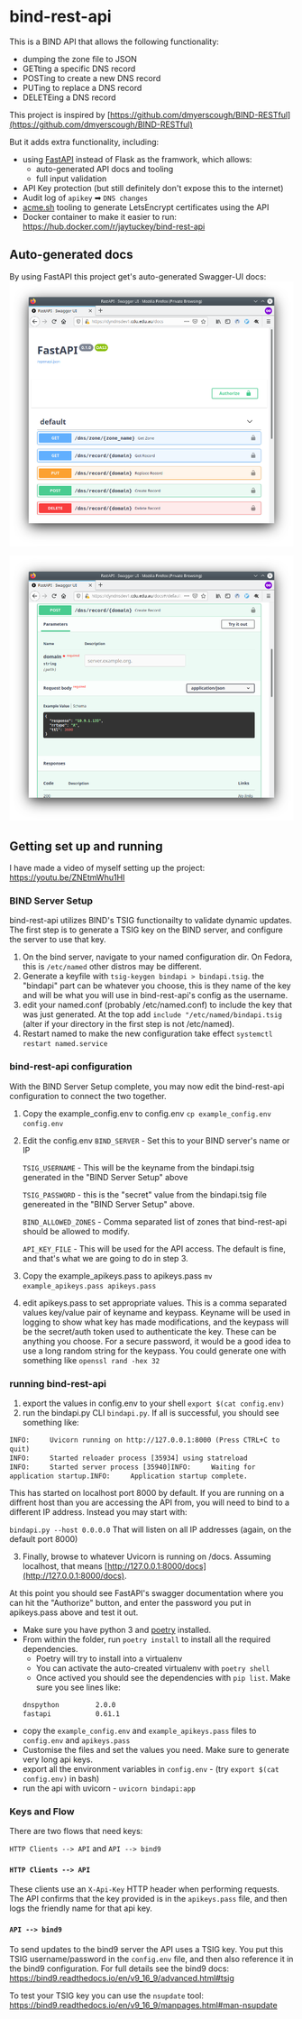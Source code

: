 # bind-rest-api

This is a BIND API that allows the following functionality:
* dumping the zone file to JSON
* GETting a specific DNS record
* POSTing to create a new DNS record
* PUTing to replace a DNS record
* DELETEing a DNS record

This project is inspired by [https://github.com/dmyerscough/BIND-RESTful](https://github.com/dmyerscough/BIND-RESTful)

But it adds extra functionality, including:
* using [FastAPI](https://fastapi.tiangolo.com/) instead of Flask as the framwork, which allows:
  * auto-generated API docs and tooling
  * full input validation
* API Key protection (but still definitely don't expose this to the internet)
* Audit log of `apikey` ➡ `DNS changes`
* [acme.sh](https://acme.sh) tooling to generate LetsEncrypt certificates using the API
* Docker container to make it easier to run: https://hub.docker.com/r/jaytuckey/bind-rest-api

## Auto-generated docs

By using FastAPI this project get's auto-generated Swagger-UI docs:
![auto docs 1](img/bind-rest-api-01.png)

![auto docs 2](img/bind-rest-api-02.png)

## Getting set up and running

I have made a video of myself setting up the project: https://youtu.be/ZNEtmWhu1HI

### BIND Server Setup

bind-rest-api utilizes BIND's TSIG functionailty to validate dynamic updates.
The first step is to generate a TSIG key on the BIND server, and configure the
server to use that key.

1. On the bind server, navigate to your named configuration dir.  On Fedora,
   this is `/etc/named` other distros may be different.
2. Generate a keyfile with `tsig-keygen bindapi > bindapi.tsig`.  the "bindapi" part can be
   whatever you choose, this is they name of the key and will be what you will
   use in bind-rest-api's config as the username.
3. edit your named.conf (probably /etc/named.conf) to include the key that was
   just generated.  At the top add `include "/etc/named/bindapi.tsig` (alter if
   your directory in the first step is not /etc/named).
4. Restart named to make the new configuration take effect `systemctl restart
   named.service`


### bind-rest-api configuration

With the BIND Server Setup complete, you may now edit the bind-rest-api
configuration to connect the two together.

1. Copy the example_config.env to config.env `cp example_config.env config.env`
2. Edit the config.env
    `BIND_SERVER` - Set this to your BIND server's name or IP

    `TSIG_USERNAME` - This will be the keyname from the bindapi.tsig generated
    in the "BIND Server Setup" above

    `TSIG_PASSWORD` - this is the "secret" value from the bindapi.tsig file
    genereated in the "BIND Server Setup" above.

    `BIND_ALLOWED_ZONES` - Comma separated list of zones that bind-rest-api
    should be allowed to modify.

    `API_KEY_FILE` - This will be used for the API access.  The default is fine,
    and that's what we are going to do in step 3.
3. Copy the example_apikeys.pass to apikeys.pass `mv example_apikeys.pass
   apikeys.pass`
4. edit apikeys.pass to set appropriate values.  This is a comma separated
   values key/value pair of keyname and keypass.  Keyname will be used in
   logging to show what key has made modifications, and the keypass will be the
   secret/auth token used to authenticate the key.  These can be anything you
   choose.  For a secure password, it would be a good idea to use a long random
   string for the keypass.  You could generate one with something like `openssl
   rand -hex 32`

### running bind-rest-api

1. export the values in config.env to your shell `export $(cat config.env)`
2. run the bindapi.py CLI `bindapi.py`.  If all is successful, you should see
   something like:
```
INFO:     Uvicorn running on http://127.0.0.1:8000 (Press CTRL+C to quit)
INFO:     Started reloader process [35934] using statreload
INFO:     Started server process [35940]INFO:     Waiting for application startup.INFO:     Application startup complete.
```

This has started on localhost port 8000 by default.  If you are running on a
diffrent host than you are accessing the API from, you will need to bind to a
different IP address.  Instead you may start with:

`bindapi.py --host 0.0.0.0`
That will listen on all IP addresses (again, on the default port 8000)

3.  Finally, browse to whatever Uvicorn is running on /docs. Assuming localhost,
    that means [http://127.0.0.1:8000/docs](http://127.0.0.1:8000/docs).

At this point you should see FastAPI's swagger documentation where you can hit
the "Authorize" button, and enter the password you put in apikeys.pass above and
test it out.


* Make sure you have python 3 and [poetry](https://python-poetry.org/) installed.
* From within the folder, run `poetry install` to install all the required dependencies.
  * Poetry will try to install into a virtualenv
  * You can activate the auto-created virtualenv with `poetry shell`
  * Once actived you should see the dependencies with `pip list`. Make sure you see lines like:
  ```
  dnspython         2.0.0
  fastapi           0.61.1
  ```
* copy the `example_config.env` and `example_apikeys.pass` files to `config.env` and `apikeys.pass`
* Customise the files and set the values you need. Make sure to generate very long api keys.
* export all the environment variables in `config.env` - (try `export $(cat config.env)` in bash)
* run the api with uvicorn - `uvicorn bindapi:app`

### Keys and Flow
There are two flows that need keys:

`HTTP Clients --> API` and `API --> bind9`

#### `HTTP Clients --> API`
These clients use an `X-Api-Key` HTTP header when performing requests. The API confirms that the key provided is in the `apikeys.pass` file, and then logs the friendly name for that api key.

#### `API --> bind9`
To send updates to the bind9 server the API uses a TSIG key. You put this TSIG username/password in the `config.env` file, and then also reference it in the bind9 configuration. For full details see the bind9 docs: https://bind9.readthedocs.io/en/v9_16_9/advanced.html#tsig

To test your TSIG key you can use the `nsupdate` tool: https://bind9.readthedocs.io/en/v9_16_9/manpages.html#man-nsupdate
